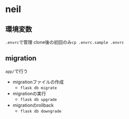 # neil

## 環境変数
`.envrc`で管理
clone後の初回のみ`cp .envrc.sample .envrc`

## migration
`app/`で行う
- migrationファイルの作成
    - `flask db migrate`
- migrationの実行
    - `flask db upgrade`
- migrationのrollback
    - `flask db downgrade`
